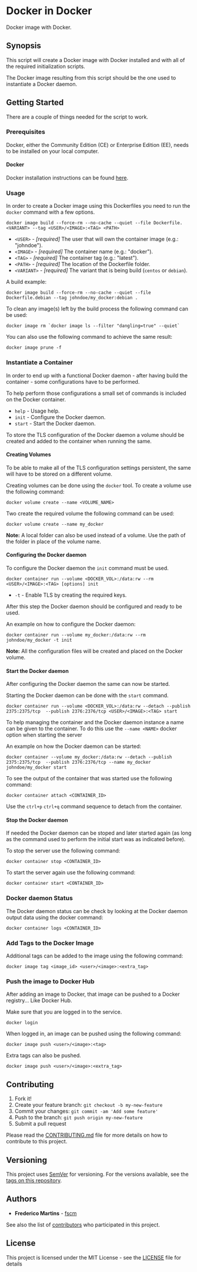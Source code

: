 # Docker in Docker

Docker image with Docker.

## Synopsis

This script will create a Docker image with Docker installed and with all
of the required initialization scripts.

The Docker image resulting from this script should be the one used to
instantiate a Docker daemon.

## Getting Started

There are a couple of things needed for the script to work.

### Prerequisites

Docker, either the Community Edition (CE) or Enterprise Edition (EE), needs to
be installed on your local computer.

#### Docker

Docker installation instructions can be found
[here](https://docs.docker.com/install/).

### Usage

In order to create a Docker image using this Dockerfiles you need to run the
`docker` command with a few options.

```
docker image build --force-rm --no-cache --quiet --file Dockerfile.<VARIANT> --tag <USER>/<IMAGE>:<TAG> <PATH>
```

* `<USER>` - *[required]* The user that will own the container image (e.g.: "johndoe").
* `<IMAGE>` - *[required]* The container name (e.g.: "docker").
* `<TAG>` - *[required]* The container tag (e.g.: "latest").
* `<PATH>` - *[required]* The location of the Dockerfile folder.
* `<VARIANT>` - *[required]* The variant that is being build (`centos` or `debian`).

A build example:

```
docker image build --force-rm --no-cache --quiet --file Dockerfile.debian --tag johndoe/my_docker:debian .
```

To clean any _<none>_ image(s) left by the build process the following
command can be used:

```
docker image rm `docker image ls --filter "dangling=true" --quiet`
```

You can also use the following command to achieve the same result:

```
docker image prune -f
```

### Instantiate a Container

In order to end up with a functional Docker daemon - after having build
the container - some configurations have to be performed.

To help perform those configurations a small set of commands is included on the
Docker container.

- `help` - Usage help.
- `init` - Configure the Docker daemon.
- `start` - Start the Docker daemon.

To store the TLS configuration of the Docker daemon a volume should be created
and added to the container when running the same.

#### Creating Volumes

To be able to make all of the TLS configuration settings persistent, the same
will have to be stored on a different volume.

Creating volumes can be done using the `docker` tool. To create a volume use
the following command:

```
docker volume create --name <VOLUME_NAME>
```

Two create the required volume the following command can be used:

```
docker volume create --name my_docker
```

**Note:** A local folder can also be used instead of a volume. Use the path of
the folder in place of the volume name.

#### Configuring the Docker daemon

To configure the Docker daemon the `init` command must be used.

```
docker container run --volume <DOCKER_VOL>:/data:rw --rm <USER>/<IMAGE>:<TAG> [options] init
```

* `-t` - Enable TLS by creating the required keys.

After this step the Docker daemon should be configured and ready to be used.

An example on how to configure the Docker daemon:

```
docker container run --volume my_docker:/data:rw --rm johndoe/my_docker -t init
```

**Note:** All the configuration files will be created and placed on the Docker
volume.

#### Start the Docker daemon

After configuring the Docker daemon the same can now be started.

Starting the Docker daemon can be done with the `start` command.

```
docker container run --volume <DOCKER_VOL>:/data:rw --detach --publish 2375:2375/tcp  --publish 2376:2376/tcp <USER>/<IMAGE>:<TAG> start
```

To help managing the container and the Docker daemon instance a name can be
given to the container. To do this use the `--name <NAME>` docker option when
starting the server

An example on how the Docker daemon can be started:

```
docker container --volume my_docker:/data:rw --detach --publish 2375:2375/tcp  --publish 2376:2376/tcp --name my_docker johndoe/my_docker start
```

To see the output of the container that was started use the following command:

```
docker container attach <CONTAINER_ID>
```

Use the `ctrl+p` `ctrl+q` command sequence to detach from the container.

#### Stop the Docker daemon

If needed the Docker daemon can be stoped and later started again (as long as
the command used to perform the initial start was as indicated before).

To stop the server use the following command:

```
docker container stop <CONTAINER_ID>
```

To start the server again use the following command:

```
docker container start <CONTAINER_ID>
```

### Docker daemon Status

The Docker daemon status can be check by looking at the Docker daemon output
data using the docker command:

```
docker container logs <CONTAINER_ID>
```

### Add Tags to the Docker Image

Additional tags can be added to the image using the following command:

```
docker image tag <image_id> <user>/<image>:<extra_tag>
```

### Push the image to Docker Hub

After adding an image to Docker, that image can be pushed to a Docker registry... Like Docker Hub.

Make sure that you are logged in to the service.

```
docker login
```

When logged in, an image can be pushed using the following command:

```
docker image push <user>/<image>:<tag>
```

Extra tags can also be pushed.

```
docker image push <user>/<image>:<extra_tag>
```

## Contributing

1. Fork it!
2. Create your feature branch: `git checkout -b my-new-feature`
3. Commit your changes: `git commit -am 'Add some feature'`
4. Push to the branch: `git push origin my-new-feature`
5. Submit a pull request

Please read the [CONTRIBUTING.md](CONTRIBUTING.md) file for more details on how
to contribute to this project.

## Versioning

This project uses [SemVer](http://semver.org/) for versioning. For the versions
available, see the [tags on this repository](https://github.com/fscm/docker-docker/tags).

## Authors

* **Frederico Martins** - [fscm](https://github.com/fscm)

See also the list of [contributors](https://github.com/fscm/docker-docker/contributors)
who participated in this project.

## License

This project is licensed under the MIT License - see the [LICENSE](LICENSE)
file for details
